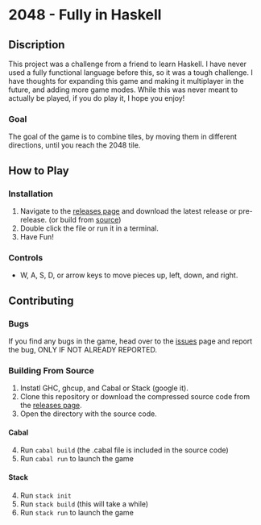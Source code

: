 # 2048 - Fully in Haskell

## Discription

<p>This project was a challenge from a friend to learn Haskell. I have never used a fully functional language before this, so it was a tough challenge. I have thoughts for expanding this game and making it multiplayer in the future, and adding more game modes. While this was never meant to actually be played, if you do play it, I hope you enjoy!</p>

### Goal

<p>The goal of the game is to combine tiles, by moving them in different directions, until you reach the 2048 tile.</p>

## How to Play

### Installation

1. Navigate to the [releases page](https://github.com/archiso7/2048/releases) and download the latest release or pre-release. (or build from [source](#building-From-Source))
2. Double click the file or run it in a terminal.
3. Have Fun!

### Controls

- W, A, S, D, or arrow keys to move pieces up, left, down, and right.


## Contributing

### Bugs

If you find any bugs in the game, head over to the [issues](https://github.com/archiso7/2048/issues) page and report the bug, ONLY IF NOT ALREADY REPORTED.

### Building From Source

1. Instatl GHC, ghcup, and Cabal or Stack (google it).
2. Clone this repository or download the compressed source code from the [releases page](https://github.com/archiso7/2048/releases).
3. Open the directory with the source code.

#### Cabal

4. Run `cabal build` (the .cabal file is included in the source code)
5. Run `cabal run` to launch the game

#### Stack

4. Run `stack init`
5. Run `stack build` (this will take a while)
6. Run `stack run` to launch the game